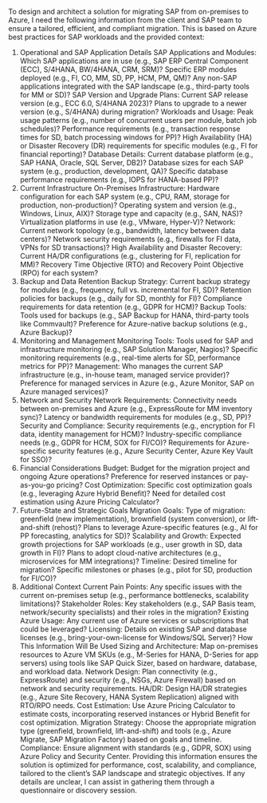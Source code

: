 To design and architect a solution for migrating SAP from on-premises to Azure, I need the following information from the client and SAP team to ensure a tailored, efficient, and compliant migration. This is based on Azure best practices for SAP workloads and the provided context:

1. Operational and SAP Application Details
SAP Applications and Modules:
Which SAP applications are in use (e.g., SAP ERP Central Component (ECC), S/4HANA, BW/4HANA, CRM, SRM)?
Specific ERP modules deployed (e.g., FI, CO, MM, SD, PP, HCM, PM, QM)?
Any non-SAP applications integrated with the SAP landscape (e.g., third-party tools for MM or SD)?
SAP Version and Upgrade Plans:
Current SAP release version (e.g., ECC 6.0, S/4HANA 2023)?
Plans to upgrade to a newer version (e.g., S/4HANA) during migration?
Workloads and Usage:
Peak usage patterns (e.g., number of concurrent users per module, batch job schedules)?
Performance requirements (e.g., transaction response times for SD, batch processing windows for PP)?
High Availability (HA) or Disaster Recovery (DR) requirements for specific modules (e.g., FI for financial reporting)?
Database Details:
Current database platform (e.g., SAP HANA, Oracle, SQL Server, DB2)?
Database sizes for each SAP system (e.g., production, development, QA)?
Specific database performance requirements (e.g., IOPS for HANA-based PP)?
2. Current Infrastructure
On-Premises Infrastructure:
Hardware configuration for each SAP system (e.g., CPU, RAM, storage for production, non-production)?
Operating system and version (e.g., Windows, Linux, AIX)?
Storage type and capacity (e.g., SAN, NAS)?
Virtualization platforms in use (e.g., VMware, Hyper-V)?
Network:
Current network topology (e.g., bandwidth, latency between data centers)?
Network security requirements (e.g., firewalls for FI data, VPNs for SD transactions)?
High Availability and Disaster Recovery:
Current HA/DR configurations (e.g., clustering for FI, replication for MM)?
Recovery Time Objective (RTO) and Recovery Point Objective (RPO) for each system?
3. Backup and Data Retention
Backup Strategy:
Current backup strategy for modules (e.g., frequency, full vs. incremental for FI, SD)?
Retention policies for backups (e.g., daily for SD, monthly for FI)?
Compliance requirements for data retention (e.g., GDPR for HCM)?
Backup Tools:
Tools used for backups (e.g., SAP Backup for HANA, third-party tools like Commvault)?
Preference for Azure-native backup solutions (e.g., Azure Backup)?
4. Monitoring and Management
Monitoring Tools:
Tools used for SAP and infrastructure monitoring (e.g., SAP Solution Manager, Nagios)?
Specific monitoring requirements (e.g., real-time alerts for SD, performance metrics for PP)?
Management:
Who manages the current SAP infrastructure (e.g., in-house team, managed service provider)?
Preference for managed services in Azure (e.g., Azure Monitor, SAP on Azure managed services)?
5. Network and Security
Network Requirements:
Connectivity needs between on-premises and Azure (e.g., ExpressRoute for MM inventory sync)?
Latency or bandwidth requirements for modules (e.g., SD, PP)?
Security and Compliance:
Security requirements (e.g., encryption for FI data, identity management for HCM)?
Industry-specific compliance needs (e.g., GDPR for HCM, SOX for FI/CO)?
Requirements for Azure-specific security features (e.g., Azure Security Center, Azure Key Vault for SSO)?
6. Financial Considerations
Budget:
Budget for the migration project and ongoing Azure operations?
Preference for reserved instances or pay-as-you-go pricing?
Cost Optimization:
Specific cost optimization goals (e.g., leveraging Azure Hybrid Benefit)?
Need for detailed cost estimation using Azure Pricing Calculator?
7. Future-State and Strategic Goals
Migration Goals:
Type of migration: greenfield (new implementation), brownfield (system conversion), or lift-and-shift (rehost)?
Plans to leverage Azure-specific features (e.g., AI for PP forecasting, analytics for SD)?
Scalability and Growth:
Expected growth projections for SAP workloads (e.g., user growth in SD, data growth in FI)?
Plans to adopt cloud-native architectures (e.g., microservices for MM integrations)?
Timeline:
Desired timeline for migration?
Specific milestones or phases (e.g., pilot for SD, production for FI/CO)?
8. Additional Context
Current Pain Points:
Any specific issues with the current on-premises setup (e.g., performance bottlenecks, scalability limitations)?
Stakeholder Roles:
Key stakeholders (e.g., SAP Basis team, network/security specialists) and their roles in the migration?
Existing Azure Usage:
Any current use of Azure services or subscriptions that could be leveraged?
Licensing:
Details on existing SAP and database licenses (e.g., bring-your-own-license for Windows/SQL Server)?
How This Information Will Be Used
Sizing and Architecture: Map on-premises resources to Azure VM SKUs (e.g., M-Series for HANA, D-Series for app servers) using tools like SAP Quick Sizer, based on hardware, database, and workload data.
Network Design: Plan connectivity (e.g., ExpressRoute) and security (e.g., NSGs, Azure Firewall) based on network and security requirements.
HA/DR: Design HA/DR strategies (e.g., Azure Site Recovery, HANA System Replication) aligned with RTO/RPO needs.
Cost Estimation: Use Azure Pricing Calculator to estimate costs, incorporating reserved instances or Hybrid Benefit for cost optimization.
Migration Strategy: Choose the appropriate migration type (greenfield, brownfield, lift-and-shift) and tools (e.g., Azure Migrate, SAP Migration Factory) based on goals and timeline.
Compliance: Ensure alignment with standards (e.g., GDPR, SOX) using Azure Policy and Security Center.
Providing this information ensures the solution is optimized for performance, cost, scalability, and compliance, tailored to the client’s SAP landscape and strategic objectives. If any details are unclear, I can assist in gathering them through a questionnaire or discovery session.
